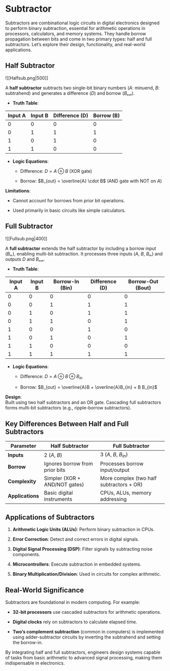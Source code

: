 # Subtractor

Subtractors are combinational logic circuits in digital electronics designed to perform binary subtraction, essential for arithmetic operations in processors, calculators, and memory systems. They handle borrow propagation between bits and come in two primary types: half and full subtractors. Let’s explore their design, functionality, and real-world applications.

## Half Subtractor
![[Halfsub.png|500]]

A **half subtractor** subtracts two single-bit binary numbers (_A_: minuend, _B_: subtrahend) and generates a difference (_D_) and borrow (_Bₒᵤₜ_).

- **Truth Table**:
    
| Input A | Input B | Difference (D) | Borrow (B) |
| ------- | ------- | -------------- | ---------- |
| 0       | 0       | 0              | 0          |
| 0       | 1       | 1              | 1          |
| 1       | 0       | 1              | 0          |
| 1       | 1       | 0              | 0          |
    
- **Logic Equations**:
    
    - Difference: $D = A \oplus B$ (XOR gate)
        
    - Borrow: $B_{out} = \overline{A} \cdot B$ (AND gate with NOT on _A_)
        

**Limitations**:

- Cannot account for borrows from prior bit operations.
    
- Used primarily in basic circuits like simple calculators.
    

## Full Subtractor

![[Fullsub.png|400]]

A **full subtractor** extends the half subtractor by including a borrow input (_Bᵢₙ_), enabling multi-bit subtraction. It processes three inputs (_A_, _B_, _Bᵢₙ_) and outputs _D_ and _Bₒᵤₜ_.

- **Truth Table**:
    
|Input A|Input B|Borrow-In (Bin)|Difference (D)|Borrow-Out (Bout)|
|---|---|---|---|---|
|0|0|0|0|0|
|0|0|1|1|1|
|0|1|0|1|1|
|0|1|1|0|1|
|1|0|0|1|0|
|1|0|1|0|1|
|1|1|0|0|0|
|1|1|1|1|1|
    
- **Logic Equations**:
    
    - Difference: $D = A \oplus B \oplus B_{in}$
        
    - Borrow: $B_{out} = \overline{A}B + \overline{A}B_{in} + B B_{in}$
        

**Design**:  
Built using two half subtractors and an OR gate. Cascading full subtractors forms multi-bit subtractors (e.g., ripple-borrow subtractors).

## Key Differences Between Half and Full Subtractors

|**Parameter**|**Half Subtractor**|**Full Subtractor**|
|---|---|---|
|**Inputs**|2 (_A_, _B_)|3 (_A_, _B_, $B_{in}$)|
|**Borrow**|Ignores borrow from prior bits|Processes borrow input/output|
|**Complexity**|Simpler (XOR + AND/NOT gates)|More complex (two half subtractors + OR)|
|**Applications**|Basic digital instruments|CPUs, ALUs, memory addressing|

## Applications of Subtractors

1. **Arithmetic Logic Units (ALUs)**: Perform binary subtraction in CPUs.
    
2. **Error Correction**: Detect and correct errors in digital signals.
    
3. **Digital Signal Processing (DSP)**: Filter signals by subtracting noise components.
    
4. **Microcontrollers**: Execute subtraction in embedded systems.
    
5. **Binary Multiplication/Division**: Used in circuits for complex arithmetic.
    

## Real-World Significance

Subtractors are foundational in modern computing. For example:

- **32-bit processors** use cascaded subtractors for arithmetic operations.
    
- **Digital clocks** rely on subtractors to calculate elapsed time.
    
- **Two’s complement subtraction** (common in computers) is implemented using adder-subtractor circuits by inverting the subtrahend and setting the borrow-in.
    

By integrating half and full subtractors, engineers design systems capable of tasks from basic arithmetic to advanced signal processing, making them indispensable in electronics.